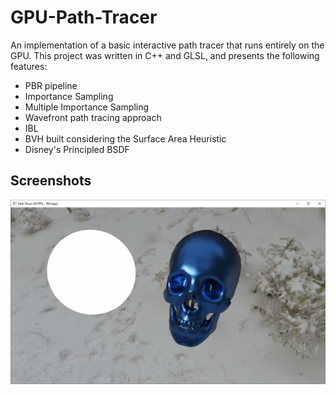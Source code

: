 # GPU-Path-Tracer
An implementation of a basic interactive path tracer that runs entirely on the GPU. This project was written in C++ and GLSL, and presents the following features:
- PBR pipeline
- Importance Sampling
- Multiple Importance Sampling
- Wavefront path tracing approach
- IBL
- BVH built considering the Surface Area Heuristic
- Disney's Principled BSDF

## Screenshots
![plot](./screenshots/cranio.png)
